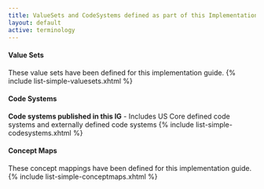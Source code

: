 ```yaml
---
title: ValueSets and CodeSystems defined as part of this Implementation Guide
layout: default
active: terminology
---
```


#### Value Sets

These value sets have been defined for this implementation guide.
{% include list-simple-valuesets.xhtml %}


#### Code Systems

**Code systems published in this IG** - Includes US Core defined code systems and externally defined code systems
{% include list-simple-codesystems.xhtml %}

#### Concept Maps

These concept mappings have been defined for this implementation guide.
{% include list-simple-conceptmaps.xhtml %}


<br />
